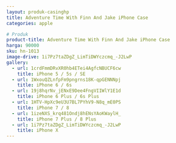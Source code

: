 ```yaml
---
layout: produk-casinghp
title: Adventure Time With Finn And Jake iPhone Case
categories: apple

# Produk
product-title: Adventure Time With Finn And Jake iPhone Case
harga: 90000
sku: hn-1013
image-drive: 1i7Pz7taZDgZ_LimTiDWYczcmq_-J2LwP
gallery:
  - url: 1crdFmmDRvXR0hb4ETei4AgfcNBUCF6cw
    title: iPhone 5 / 5s / SE
  - url: 1WxouQZLnfpFm9pngrns18K-qpGENNNpj
    title: iPhone 6 / 6s
  - url: 19j8hqrNv_jENxE9Dee4FngVIIWlY1E1d
    title: iPhone 6 Plus / 6s Plus
  - url: 1HTV-HpXc9eU3U7BL7PYhV9-N8q_mE0PS
    title: iPhone 7 / 8
  - url: 1izeNXS_krq481Ondj8hENsYAoKWaylH_
    title: iPhone 7 Plus / 8 Plus
  - url: 1i7Pz7taZDgZ_LimTiDWYczcmq_-J2LwP
    title: iPhone X
---
```

